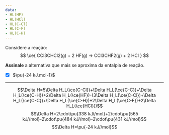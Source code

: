 ```yaml
---
data:
- HL(HF)
- HL(HCl)
- HL(C-Cl)
- HL(C-F)
- HL(C-H)
---
```


Considere a reação:
$$
    \ce{ CCl3CHCl2(g) + 2 HF(g) -> CCl3CHF2(g) + 2 HCl }
$$

**Assinale** a alternativa que mais se aproxima da entalpia de reação.

- [x] $\pu{-24 kJ.mol-1}$

---

$$\Delta H=5\Delta H_L(\ce{C-Cl})+\Delta H_L(\ce{C-C})+\Delta H_L(\ce{C-H})+2\Delta H_L(\ce{HF})-(3\Delta H_L(\ce{C-Cl})+\Delta H_L(\ce{C-C})+\Delta H_L(\ce{C-H})+2\Delta H_L(\ce{C-F})+2\Delta H_L(\ce{HCl}))$$
$$\Delta H=2\cdot\pu{338 kJ//mol}+2\cdot\pu{565 kJ//mol}-2\cdot\pu{484 kJ//mol}-2\cdot\pu{431 kJ//mol}$$
$$\Delta H=\pu{-24 kJ//mol}$$
